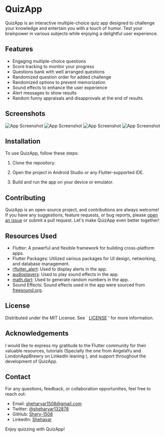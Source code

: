 # QuizApp

QuizApp is an interactive multiple-choice quiz app designed to challenge your knowledge and entertain you with a touch of humor. Test your brainpower in various subjects while enjoying a delightful user experience.

## Features

- Engaging multiple-choice questions
- Score tracking to monitor your progress
- Questions bank with well arranged questions
- Randomized question order for added challenge
- Randomized options to prevent memorization
- Sound effects to enhance the user experience
- Alert messages to show results
- Random funny appraisals and disapprovals at the end of results

## Screenshots

![App Screenshot](/assets/screenshots/mainscreen.jpeg)
![App Screenshot](//assets/screenshots/lose1.jpeg])
![App Screenshot](//assets/screenshots/win1.jpeg)
![App Screenshot](//assets/screenshots/finalresult.jpeg)

## Installation

To use QuizApp, follow these steps:

1. Clone the repository:



2. Open the project in Android Studio or any Flutter-supported IDE.

3. Build and run the app on your device or emulator.

## Contributing

QuizApp is an open-source project, and contributions are always welcome! If you have any suggestions, feature requests, or bug reports, please [open an issue](https://github.com/your-username/quiz-app/issues) or submit a pull request. Let's make QuizApp even better together!

## Resources Used

- Flutter: A powerful and flexible framework for building cross-platform apps.
- Flutter Packages: Utilized various packages for UI design, networking, and database management.
- [rflutter_alert](https://pub.dev/packages/rflutter_alert): Used to display alerts in the app.
- [audioplayers](https://pub.dev/packages/audioplayers): Used to play sound effects in the app.
- [math.dart](https://pub.dev/packages/math): Used to generate random numbers in the app.
- Sound Effects: Sound effects used in the app were sourced from [freesound.org](https://www.freesound.org).

## License

Distributed under the MIT License. See ` [LICENSE](/license.md) ' for more information.

## Acknowledgements

I would like to express my gratitude to the Flutter community for their valuable resources, tutorials (Specially the one from AngelaYu and LondonAppBrewry on LinkedIn leaning ), and support throughout the development of QuizApp.

## Contact

For any questions, feedback, or collaboration opportunities, feel free to reach out:

- Email: sheharyar1508@gmail.com
- Twitter: [@sheharyar132878](https://twitter.com/sheharyar132878)
- GitHub: [Shery-1508](https://github.com/Shery-1508)
- LinkedIn: [Shehayar](https://www.linkedin.com/in/sheharyar1508/)

Enjoy quizzing with QuizApp!
